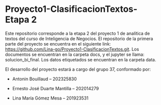 # Proyecto1-ClasificacionTextos-Etapa 2

Este repositorio corresponde a la etapa 2 del proyecto 1 de analítica de textos del curso de Inteligencia de Negocios. El repositorio de la primera parte del proyecto se encuentra en el siguiente link: https://github.com/Lina-go/Proyecto1-ClasificacionTextos.git. Los documentos se encuentran en la carpeta docs, y el jupyter se llama: solucion_bi_final. Los datos etiquetados se encuentran en la carpeta data.

El desarrollo del proyecto estará a cargo del grupo 37, conformado por:

- Antonin Bouillaud – 202325830 

- Ernesto José Duarte Mantilla – 202014279 

- Lina María Gómez Mesa – 201923531 
